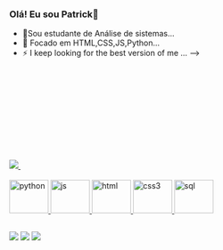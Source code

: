 ### Olá! Eu sou Patrick👋


- 🔭Sou estudante de Análise de sistemas...
- 🌱  Focado em HTML,CSS,JS,Python...
- ⚡ I keep looking for the best version of me ...
-->
<div>
  <a href="https://github.com/patrickrodrigue">
    <img heigth="180em" src="https://github-readme-stats.vercel.app/api?username=patrickrodrigue&show_icons=true&theme=dark&include_all_commits=true&count_private=true">
    <img height="180em" src"https://github-readme-stats.vercel.app/api/top-langs/?username=patrickrodrigue&layout=compact&langs_count=16&theme=dark"/>
    </div>
    
  <div style="display: inline_block"><br>
    <img aling="center" alt="python" height="60" width="70" src="https://cdn.jsdelivr.net/gh/devicons/devicon/icons/python/python-original.svg" />
    <img aling="center" alt="js" height="60" width="70" src="https://cdn.jsdelivr.net/gh/devicons/devicon/icons/javascript/javascript-original.svg" />
    <img aling="center" alt="html" height="60" width="70" src="https://cdn.jsdelivr.net/gh/devicons/devicon/icons/html5/html5-original-wordmark.svg" />
     <img aling="center" alt="css3" height="60" width="70" src="https://cdn.jsdelivr.net/gh/devicons/devicon/icons/css3/css3-original.svg" />
    <img aling="center" alt="sql" height="60" width="70" src="https://cdn.jsdelivr.net/gh/devicons/devicon/icons/mysql/mysql-original.svg" />
  </div>
  
  ##
 <div>
   <a href="https://discord.com/users/973406810792943637" target="_blank"><img src="https://img.shields.io/badge/Discord-7289DA?style=for-the-badge&logo=discord&logoColor=white" target="_blank"></a> 
    <a href="https://www.linkedin.com/in/patrick-rodrigues-de-oliveira-miranda-a78110251/" target="_blank"><img src="https://img.shields.io/badge/-LinkedIn-%230077B5?style=for-the-badge&logo=linkedin&logoColor=white" target="_blank"></a> 
     <a href="https://www.instagram.com/patrickrodriguespr/" target="_blank"><img src="https://img.shields.io/badge/-Instagram-%23E4405F?style=for-the-badge&logo=instagram&logoColor=white" target="_blank"></a>
 </div>
          
 
  
          
